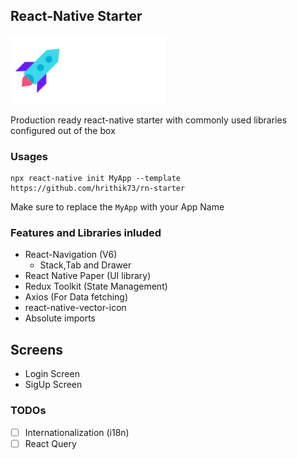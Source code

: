 ## React-Native Starter

![Logo](./template/src/assets/logo.png)

Production ready react-native starter with commonly used libraries configured out of the box

### Usages

```
npx react-native init MyApp --template https://github.com/hrithik73/rn-starter
```

Make sure to replace the `MyApp` with your App Name

### Features and Libraries inluded

- React-Navigation (V6)
  - Stack,Tab and Drawer
- React Native Paper (UI library)
- Redux Toolkit (State Management)
- Axios (For Data fetching)
- react-native-vector-icon
- Absolute imports

## Screens

- Login Screen
- SigUp Screen

### TODOs

- [ ] Internationalization (i18n)
- [ ] React Query
